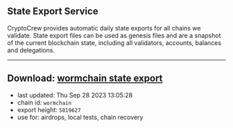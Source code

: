 ## State Export Service
CryptoCrew provides automatic daily state exports for all chains we validate. State export files can be used as genesis files and are a snapshot of the current blockchain state, including all validators, accounts, balances and delegations.

---
**Download: [wormchain state export](https://dl.ccvalidators.com/SERVICE/wormchain/wormchain_export_5019627.json)**
---

- last updated: Thu Sep 28 2023 13:05:28
- chain id: `wormchain`
- export height: `5019627`
- use for: airdrops, local tests, chain recovery
